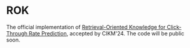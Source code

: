 # ROK

The official implementation of [Retrieval-Oriented Knowledge for Click-Through Rate Prediction](https://dl.acm.org/doi/10.1145/3627673.3679842), accepted by CIKM'24.
The code will be public soon.
